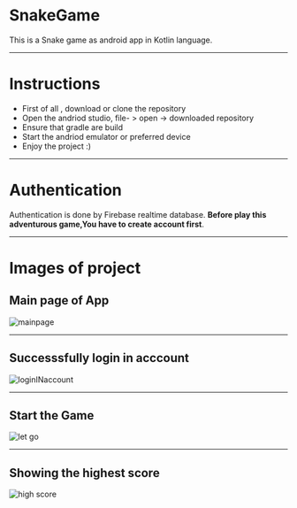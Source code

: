 
# SnakeGame
This is a Snake game as android app in Kotlin language. 

---
# Instructions
 - First of all , download or clone the repository
 - Open the andriod studio, file- > open -> downloaded repository
 - Ensure that gradle are build
 - Start the andriod emulator or preferred device
 - Enjoy the project :)
 
 ---
 
 # Authentication
 Authentication is done by Firebase realtime database. **Before play this adventurous game,You have to create account first**.
 
 ---
 
 # Images of project
 
 ## Main page of App
 
 ![mainpage](https://user-images.githubusercontent.com/65533457/82310596-d6b15c00-9981-11ea-94dd-a01870b4a708.png)
 
 ---
 
 ## Successsfully login in acccount
 
 ![loginINaccount](https://user-images.githubusercontent.com/65533457/82310791-0f513580-9982-11ea-9e67-5ed0692ef321.png)
 
 ---
 ## Start the Game
 
 ![let go](https://user-images.githubusercontent.com/65533457/82310881-2ee85e00-9982-11ea-8222-bdbb9011da97.png)
 
 ---
 ## Showing the highest score
 
 ![high score](https://user-images.githubusercontent.com/65533457/82310959-4cb5c300-9982-11ea-90b2-a5955ad8fe47.png)
